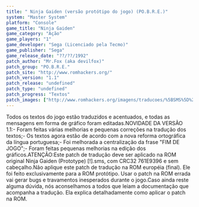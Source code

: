 ```yaml
---
title: " Ninja Gaiden (versão protótipo do jogo) (PO.B.R.E.)"
system: "Master System"
platform: "Console"
game_title: "Ninja Gaiden"
game_category: "Ação"
game_players: "1"
game_developer: "Sega (Licenciado pela Tecmo)"
game_publisher: "Sega"
game_release_date: "??/??/1992"
patch_author: "Mr.Fox (aka devilfox)"
patch_group: "PO.B.R.E."
patch_site: "http://www.romhackers.org/"
patch_version: "1.1"
patch_release: "undefined"
patch_type: "undefined"
patch_progress: "Textos"
patch_images: ["http://www.romhackers.org/imagens/traducoes/%5BSMS%5D%20Ninja%20Gaiden%20-%20POBRE%20-%201.png","http://www.romhackers.org/imagens/traducoes/%5BSMS%5D%20Ninja%20Gaiden%20-%20POBRE%20-%202.png","http://www.romhackers.org/imagens/traducoes/%5BSMS%5D%20Ninja%20Gaiden%20-%20POBRE%20-%203.png"]
---
```

Todos os textos do jogo estão traduzidos e acentuados, e todas as mensagens em forma de gráfico foram editadas.NOVIDADE DA VERSÃO 1.1:- Foram feitas várias melhorias e pequenas correções na tradução dos textos;- Os textos agora estão de acordo com a nova reforma ortográfica da língua portuguesa;- Foi melhorada a centralização da frase "FIM DE JOGO";- Foram feitas pequenas melhorias na edição dos gráficos.ATENÇÃO:Este patch de tradução deve ser aplicado na ROM original Ninja Gaiden (Prototype) [!].sms, com CRC32 761E9396 e sem cabeçalho.Não aplique este patch de tradução na ROM européia (final). Ele foi feito exclusivamente para a ROM protótipo. Usar o patch na ROM errada vai gerar bugs e travamentos inesperados durante o jogo.Caso ainda reste alguma dúvida, nós aconselhamos a todos que leiam a documentação que acompanha a tradução. Ela explica detalhadamente como aplicar o patch na ROM.
